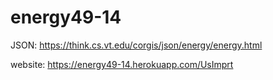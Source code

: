 # energy49-14

JSON: https://think.cs.vt.edu/corgis/json/energy/energy.html


website: https://energy49-14.herokuapp.com/UsImprt
